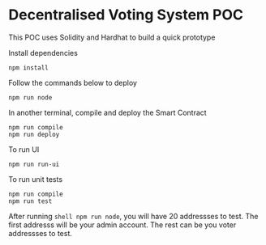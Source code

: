# Decentralised Voting System POC

This POC uses Solidity and Hardhat to build a quick prototype

Install dependencies
```shell
npm install
```

Follow the commands below to deploy
```shell
npm run node
```
In another terminal, compile and deploy the Smart Contract
```shell
npm run compile
npm run deploy
```

To run UI
```shell
npm run run-ui
```

To run unit tests
```shell
npm run compile
npm run test
```

After running ```shell npm run node```, you will have 20 addressses to test.
The first addresss will be your admin account. The rest can be you voter addressses to test.

